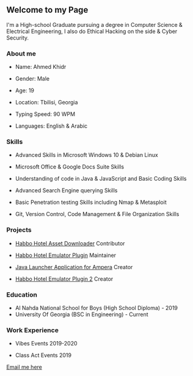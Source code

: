 ## Welcome to my Page

I'm a High-school Graduate pursuing a degree in Computer Science & Electrical Engineering, I also do Ethical Hacking on the side & Cyber Security.

### About me
- Name: Ahmed Khidr

- Gender: Male

- Age: 19

- Location: Tbilisi, Georgia

- Typing Speed: 90 WPM

- Languages: English & Arabic

### Skills

- Advanced Skills in Microsoft Windows 10 & Debian Linux

- Microsoft Office & Google Docs Suite Skills

- Understanding of code in Java & JavaScript and Basic Coding Skills

- Advanced Search Engine querying Skills

- Basic Penetration testing Skills including Nmap & Metasploit

- Git, Version Control, Code Management & File Organization Skills

### Projects

- [Habbo Hotel Asset Downloader](https://github.com/higoka/habbo-downloader) Contributor

- [Habbo Hotel Emulator Plugin](https://github.com/Dippys/StaffTools) Maintainer

- [Java Launcher Application for Ampera](https://github.com/Dippys/Ampera-Launcher) Creator

- [Habbo Hotel Emulator Plugin 2](https://git.krews.org/SenpaiDipper/Random-Commands) Creator

### Education

- Al Nahda National School for Boys (High School Diploma) - 2019
- University Of Georgia (BSC in Engineering) - Current

### Work Experience

- Vibes Events 2019-2020

- Class Act Events 2019

[Email me here](mailto:ahmed@barrawi.xyz)
